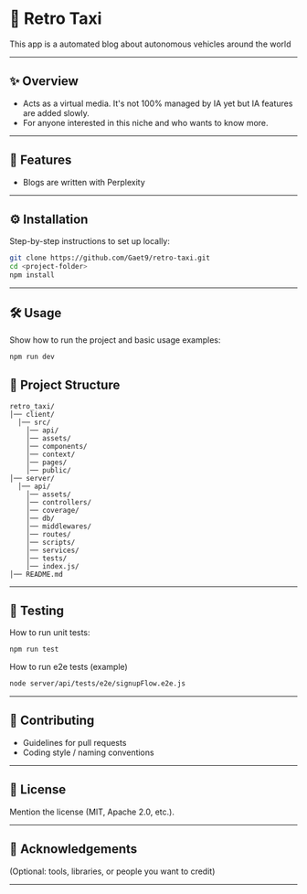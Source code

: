 # 📖 Retro Taxi

This app is a automated blog about autonomous vehicles around the world

---

## ✨ Overview

-   Acts as a virtual media. It's not 100% managed by IA yet but IA features are added slowly.
-   For anyone interested in this niche and who wants to know more.

---

## 🚀 Features

-   Blogs are written with Perplexity

---

## ⚙️ Installation

Step-by-step instructions to set up locally:

```bash
git clone https://github.com/Gaet9/retro-taxi.git
cd <project-folder>
npm install
```

---

## 🛠️ Usage

Show how to run the project and basic usage examples:

```bash
npm run dev
```

## 📂 Project Structure

```
retro_taxi/
│── client/
  │── src/
    │── api/
    │── assets/
    │── components/
    │── context/
    │── pages/
    │── public/
│── server/
  │── api/
    │── assets/
    │── controllers/
    │── coverage/
    │── db/
    │── middlewares/
    │── routes/
    │── scripts/
    │── services/
    │── tests/
    │── index.js/
│── README.md
```

---

## 🧪 Testing

How to run unit tests:

```bash
npm run test
```

How to run e2e tests (example)

```bash
node server/api/tests/e2e/signupFlow.e2e.js
```

---

## 🤝 Contributing

-   Guidelines for pull requests
-   Coding style / naming conventions

---

## 📜 License

Mention the license (MIT, Apache 2.0, etc.).

---

## 🙌 Acknowledgements

(Optional: tools, libraries, or people you want to credit)

---

